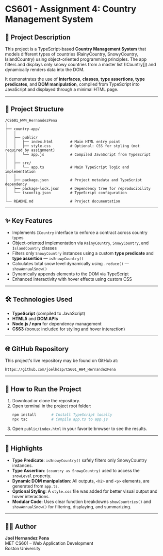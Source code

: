# CS601 - Assignment 4: Country Management System

## 📄 Project Description

This project is a TypeScript-based **Country Management System** that models different types of countries (RainyCountry, SnowyCountry, IslandCountry) using object-oriented programming principles. The app filters and displays only snowy countries from a master list (ICountry[]) and dynamically renders data into the DOM.

It demonstrates the use of **interfaces**, **classes**, **type assertions**, **type predicates**, and **DOM manipulation**, compiled from TypeScript into JavaScript and displayed through a minimal HTML page.

---

## 📁 Project Structure

```
/CS601_HW4_HernandezPena
│
├── country-app/
│   │
│   ├── public/
│   │   ├── index.html        # Main HTML entry point
│   │   ├── style.css         # Optional: CSS for styling (not required by assignment)
│   │   └── app.js            # Compiled JavaScript from TypeScript
│   │
│   ├── src/
│   │   └── app.ts            # Main TypeScript logic and implementation
│   │
│   ├── package.json          # Project metadata and TypeScript dependency
│   ├── package-lock.json     # Dependency tree for reproducibility
│   └── tsconfig.json         # TypeScript configuration
│
└── README.md                 # Project documentation
```

---

## ✨ Key Features

- Implements `ICountry` interface to enforce a contract across country types
- Object-oriented implementation via `RainyCountry`, `SnowyCountry`, and `IslandCountry` classes
- Filters only `SnowyCountry` instances using a custom **type predicate** and **type assertion** — `isSnowyCountry()`
- Calculates total snow level dynamically using `.reduce()` — `showAnnualSnow()`
- Dynamically appends elements to the DOM via TypeScript
- Enhanced interactivity with hover effects using custom CSS

---

## 🛠 Technologies Used

- **TypeScript** (compiled to JavaScript)
- **HTML5** and **DOM APIs**
- **Node.js / npm** for dependency management
- **CSS3** (bonus: included for styling and hover interaction)

---

## 🌐 GitHub Repository
This project's live repository may be found on GitHub at:
   ```
   https://github.com/joelhdzp/CS601_HW4_HernandezPena
   ```

---

## 🚀 How to Run the Project

1. Download or clone the repository.
2. Open terminal in the project root folder:
    ```bash
    npm install       # Install TypeScript locally
    npx tsc           # Compile app.ts to app.js
    ```
3. Open `public/index.html` in your favorite browser to see the results.

---

## 🌟 Highlights

- **Type Predicate**: `isSnowyCountry()` safely filters only SnowyCountry instances.
- **Type Assertion**: `(country as SnowyCountry)` used to access the `snowLevel` property.
- **Dynamic DOM manipulation**: All outputs, `<h2>` and `<p>` elements, are generated from `app.ts`.
- **Optional Styling**: A `style.css` file was added for better visual output and hover interactions.
- **Modular Code**: Uses clear function breakdowns `showCountries()` and `showAnnualSnow()` for filtering, displaying, and summarizing.

---

## 👨‍💻 Author
**Joel Hernandez Pena**  
MET CS601 – Web Application Development  
Boston University